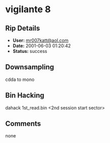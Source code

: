 # vigilante 8

## Rip Details

- **User:** mr007katt@aol.com
- **Date:** 2001-06-03 01:20:42
- **Status:** success

## Downsampling

cdda to mono

## Bin Hacking

dahack 1st_read.bin <2nd session start sector>

## Comments

none

